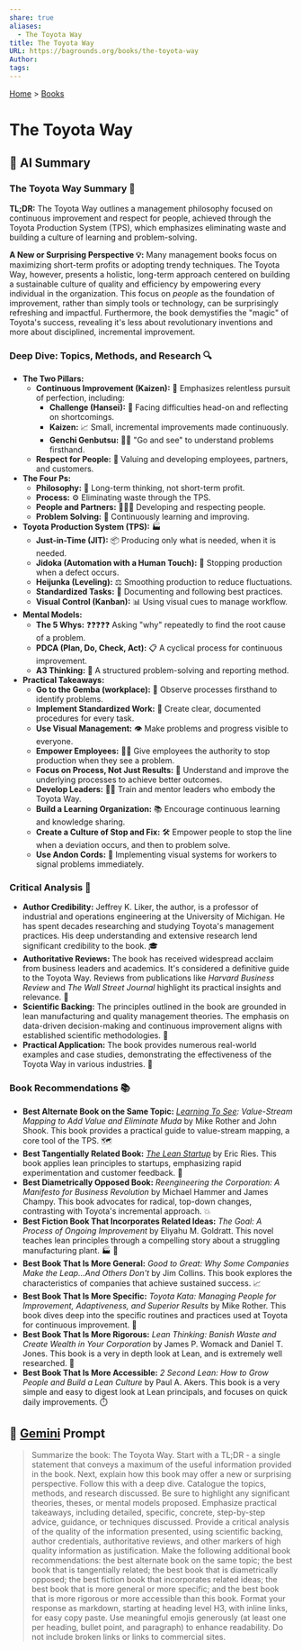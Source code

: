 ```yaml
---
share: true
aliases:
  - The Toyota Way
title: The Toyota Way
URL: https://bagrounds.org/books/the-toyota-way
Author: 
tags: 
---
```

[Home](../index.md) > [Books](./index.md)  
# The Toyota Way  
## 🤖 AI Summary  
### The Toyota Way Summary 🚗  
**TL;DR:** The Toyota Way outlines a management philosophy focused on continuous improvement and respect for people, achieved through the Toyota Production System (TPS), which emphasizes eliminating waste and building a culture of learning and problem-solving.  
  
**A New or Surprising Perspective 💡:** Many management books focus on maximizing short-term profits or adopting trendy techniques. The Toyota Way, however, presents a holistic, long-term approach centered on building a sustainable culture of quality and efficiency by empowering every individual in the organization. This focus on *people* as the foundation of improvement, rather than simply tools or technology, can be surprisingly refreshing and impactful. Furthermore, the book demystifies the "magic" of Toyota's success, revealing it's less about revolutionary inventions and more about disciplined, incremental improvement.  
  
### Deep Dive: Topics, Methods, and Research 🔍  
* **The Two Pillars:**  
    * **Continuous Improvement (Kaizen):** 🔄 Emphasizes relentless pursuit of perfection, including:  
        * **Challenge (Hansei):** 😤 Facing difficulties head-on and reflecting on shortcomings.  
        * **Kaizen:** 📈 Small, incremental improvements made continuously.  
        * **Genchi Genbutsu:** 🚶‍♂️ "Go and see" to understand problems firsthand.  
    * **Respect for People:** 🤝 Valuing and developing employees, partners, and customers.  
* **The Four Ps:**  
    * **Philosophy:** 📜 Long-term thinking, not short-term profit.  
    * **Process:** ⚙️ Eliminating waste through the TPS.  
    * **People and Partners:** 🧑‍🤝‍🧑 Developing and respecting people.  
    * **Problem Solving:** 🧩 Continuously learning and improving.  
* **Toyota Production System (TPS):** 🏭  
    * **Just-in-Time (JIT):** 📦 Producing only what is needed, when it is needed.  
    * **Jidoka (Automation with a Human Touch):** 🛑 Stopping production when a defect occurs.  
    * **Heijunka (Leveling):** ⚖️ Smoothing production to reduce fluctuations.  
    * **Standardized Tasks:** 📝 Documenting and following best practices.  
    * **Visual Control (Kanban):** 📊 Using visual cues to manage workflow.  
* **Mental Models:**  
    * **The 5 Whys:** ❓❓❓❓❓ Asking "why" repeatedly to find the root cause of a problem.  
    * **PDCA (Plan, Do, Check, Act):** 📋 A cyclical process for continuous improvement.  
    * **A3 Thinking:** 📝 A structured problem-solving and reporting method.  
* **Practical Takeaways:**  
    * **Go to the Gemba (workplace):** 👣 Observe processes firsthand to identify problems.  
    * **Implement Standardized Work:** 📑 Create clear, documented procedures for every task.  
    * **Use Visual Management:** 👁️ Make problems and progress visible to everyone.  
    * **Empower Employees:** 🙋‍♀️ Give employees the authority to stop production when they see a problem.  
    * **Focus on Process, Not Just Results:** 🎯 Understand and improve the underlying processes to achieve better outcomes.  
    * **Develop Leaders:** 🧑‍🏫 Train and mentor leaders who embody the Toyota Way.  
    * **Build a Learning Organization:** 📚 Encourage continuous learning and knowledge sharing.  
    * **Create a Culture of Stop and Fix:** 🛠️ Empower people to stop the line when a deviation occurs, and then to problem solve.  
    * **Use Andon Cords:** 🚨 Implementing visual systems for workers to signal problems immediately.  
  
### Critical Analysis 🧐  
* **Author Credibility:** Jeffrey K. Liker, the author, is a professor of industrial and operations engineering at the University of Michigan. He has spent decades researching and studying Toyota's management practices. His deep understanding and extensive research lend significant credibility to the book. 🎓  
* **Authoritative Reviews:** The book has received widespread acclaim from business leaders and academics. It's considered a definitive guide to the Toyota Way. Reviews from publications like *Harvard Business Review* and *The Wall Street Journal* highlight its practical insights and relevance. 📰  
* **Scientific Backing:** The principles outlined in the book are grounded in lean manufacturing and quality management theories. The emphasis on data-driven decision-making and continuous improvement aligns with established scientific methodologies. 🔬  
* **Practical Application:** The book provides numerous real-world examples and case studies, demonstrating the effectiveness of the Toyota Way in various industries. 🏢  
  
### Book Recommendations 📚  
* **Best Alternate Book on the Same Topic:** *[Learning To See](./learning-to-see.md): Value-Stream Mapping to Add Value and Eliminate Muda* by Mike Rother and John Shook. This book provides a practical guide to value-stream mapping, a core tool of the TPS. 🗺️  
* **Best Tangentially Related Book:** *[The Lean Startup](./the-lean-startup.md)* by Eric Ries. This book applies lean principles to startups, emphasizing rapid experimentation and customer feedback. 🚀  
* **Best Diametrically Opposed Book:** *Reengineering the Corporation: A Manifesto for Business Revolution* by Michael Hammer and James Champy. This book advocates for radical, top-down changes, contrasting with Toyota's incremental approach. 💥  
* **Best Fiction Book That Incorporates Related Ideas:** *The Goal: A Process of Ongoing Improvement* by Eliyahu M. Goldratt. This novel teaches lean principles through a compelling story about a struggling manufacturing plant. 🏭 📖  
* **Best Book That Is More General:** *Good to Great: Why Some Companies Make the Leap...And Others Don't* by Jim Collins. This book explores the characteristics of companies that achieve sustained success. 📈  
* **Best Book That Is More Specific:** *Toyota Kata: Managing People for Improvement, Adaptiveness, and Superior Results* by Mike Rother. This book dives deep into the specific routines and practices used at Toyota for continuous improvement. 🎯  
* **Best Book That Is More Rigorous:** *Lean Thinking: Banish Waste and Create Wealth in Your Corporation* by James P. Womack and Daniel T. Jones. This book is a very in depth look at Lean, and is extremely well researched. 🧐  
* **Best Book That Is More Accessible:** *2 Second Lean: How to Grow People and Build a Lean Culture* by Paul A. Akers. This book is a very simple and easy to digest look at Lean principals, and focuses on quick daily improvements. ⏱️  
  
## 💬 [Gemini](https://gemini.google.com) Prompt  
> Summarize the book: The Toyota Way. Start with a TL;DR - a single statement that conveys a maximum of the useful information provided in the book. Next, explain how this book may offer a new or surprising perspective. Follow this with a deep dive. Catalogue the topics, methods, and research discussed. Be sure to highlight any significant theories, theses, or mental models proposed. Emphasize practical takeaways, including detailed, specific, concrete, step-by-step advice, guidance, or techniques discussed. Provide a critical analysis of the quality of the information presented, using scientific backing, author credentials, authoritative reviews, and other markers of high quality information as justification. Make the following additional book recommendations: the best alternate book on the same topic; the best book that is tangentially related; the best book that is diametrically opposed; the best fiction book that incorporates related ideas; the best book that is more general or more specific; and the best book that is more rigorous or more accessible than this book. Format your response as markdown, starting at heading level H3, with inline links, for easy copy paste. Use meaningful emojis generously (at least one per heading, bullet point, and paragraph) to enhance readability. Do not include broken links or links to commercial sites.